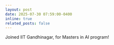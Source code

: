 ```yaml
---
layout: post
date: 2025-07-30 07:59:00-0400
inline: true
related_posts: false
---
```


Joined IIT Gandhinagar, for Masters in AI program!
